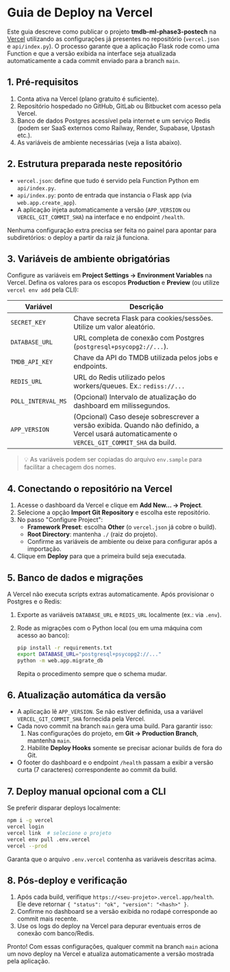 # Guia de Deploy na Vercel

Este guia descreve como publicar o projeto **tmdb-ml-phase3-postech** na
[Vercel](https://vercel.com) utilizando as configurações já presentes no
repositório (`vercel.json` e `api/index.py`). O processo garante que a
aplicação Flask rode como uma Function e que a versão exibida na interface
seja atualizada automaticamente a cada commit enviado para a branch
`main`.

## 1. Pré-requisitos

1. Conta ativa na Vercel (plano gratuito é suficiente).
2. Repositório hospedado no GitHub, GitLab ou Bitbucket com acesso pela
   Vercel.
3. Banco de dados Postgres acessível pela internet e um serviço Redis
   (podem ser SaaS externos como Railway, Render, Supabase, Upstash etc.).
4. As variáveis de ambiente necessárias (veja a lista abaixo).

## 2. Estrutura preparada neste repositório

- `vercel.json`: define que tudo é servido pela Function Python em
  `api/index.py`.
- `api/index.py`: ponto de entrada que instancia o Flask app (via
  `web.app.create_app`).
- A aplicação injeta automaticamente a versão (`APP_VERSION` ou
  `VERCEL_GIT_COMMIT_SHA`) na interface e no endpoint `/health`.

Nenhuma configuração extra precisa ser feita no painel para apontar para
subdiretórios: o deploy a partir da raiz já funciona.

## 3. Variáveis de ambiente obrigatórias

Configure as variáveis em **Project Settings → Environment Variables** na
Vercel. Defina os valores para os escopos **Production** e **Preview** (ou
utilize `vercel env add` pela CLI):

| Variável | Descrição |
| --- | --- |
| `SECRET_KEY` | Chave secreta Flask para cookies/sessões. Utilize um valor aleatório. |
| `DATABASE_URL` | URL completa de conexão com Postgres (`postgresql+psycopg2://...`). |
| `TMDB_API_KEY` | Chave da API do TMDB utilizada pelos jobs e endpoints. |
| `REDIS_URL` | URL do Redis utilizado pelos workers/queues. Ex.: `rediss://...` |
| `POLL_INTERVAL_MS` | (Opcional) Intervalo de atualização do dashboard em milissegundos. |
| `APP_VERSION` | (Opcional) Caso deseje sobrescrever a versão exibida. Quando não definido, a Vercel usará automaticamente o `VERCEL_GIT_COMMIT_SHA` da build. |

> 💡 As variáveis podem ser copiadas do arquivo `env.sample` para facilitar a
> checagem dos nomes.

## 4. Conectando o repositório na Vercel

1. Acesse o dashboard da Vercel e clique em **Add New… → Project**.
2. Selecione a opção **Import Git Repository** e escolha este repositório.
3. No passo "Configure Project":
   - **Framework Preset**: escolha **Other** (o `vercel.json` já cobre o
     build).
   - **Root Directory**: mantenha `./` (raiz do projeto).
   - Confirme as variáveis de ambiente ou deixe para configurar após a
     importação.
4. Clique em **Deploy** para que a primeira build seja executada.

## 5. Banco de dados e migrações

A Vercel não executa scripts extras automaticamente. Após provisionar o
Postgres e o Redis:

1. Exporte as variáveis `DATABASE_URL` e `REDIS_URL` localmente (ex.: via
   `.env`).
2. Rode as migrações com o Python local (ou em uma máquina com acesso ao
   banco):

   ```bash
   pip install -r requirements.txt
   export DATABASE_URL="postgresql+psycopg2://..."
   python -m web.app.migrate_db
   ```

   Repita o procedimento sempre que o schema mudar.

## 6. Atualização automática da versão

- A aplicação lê `APP_VERSION`. Se não estiver definida, usa a variável
  `VERCEL_GIT_COMMIT_SHA` fornecida pela Vercel.
- Cada novo commit na branch `main` gera uma build. Para garantir isso:
  1. Nas configurações do projeto, em **Git → Production Branch**, mantenha
     `main`.
  2. Habilite **Deploy Hooks** somente se precisar acionar builds de fora
     do Git.
- O footer do dashboard e o endpoint `/health` passam a exibir a versão
  curta (7 caracteres) correspondente ao commit da build.

## 7. Deploy manual opcional com a CLI

Se preferir disparar deploys localmente:

```bash
npm i -g vercel
vercel login
vercel link  # selecione o projeto
vercel env pull .env.vercel
vercel --prod
```

Garanta que o arquivo `.env.vercel` contenha as variáveis descritas acima.

## 8. Pós-deploy e verificação

1. Após cada build, verifique `https://<seu-projeto>.vercel.app/health`.
   Ele deve retornar `{ "status": "ok", "version": "<hash>" }`.
2. Confirme no dashboard se a versão exibida no rodapé corresponde ao
   commit mais recente.
3. Use os logs do deploy na Vercel para depurar eventuais erros de
   conexão com banco/Redis.

Pronto! Com essas configurações, qualquer commit na branch `main` aciona um
novo deploy na Vercel e atualiza automaticamente a versão mostrada pela
aplicação.
